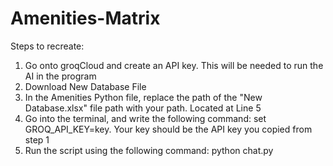 # Amenities-Matrix

Steps to recreate:

1. Go onto groqCloud and create an API key. This will be needed to run the AI in the program
2. Download New Database File
3. In the Amenities Python file, replace the path of the "New Database.xlsx" file path with your path. Located at Line 5 
4. Go into the terminal, and write the following command: set GROQ_API_KEY=key. Your key should be the API key you copied from step 1
5. Run the script using the following command: python chat.py

